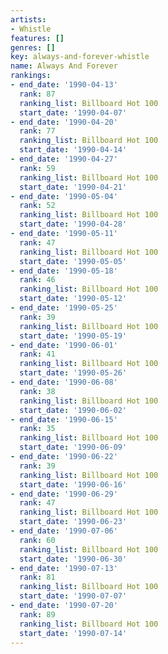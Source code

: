 ```yaml
---
artists:
- Whistle
features: []
genres: []
key: always-and-forever-whistle
name: Always And Forever
rankings:
- end_date: '1990-04-13'
  rank: 87
  ranking_list: Billboard Hot 100
  start_date: '1990-04-07'
- end_date: '1990-04-20'
  rank: 77
  ranking_list: Billboard Hot 100
  start_date: '1990-04-14'
- end_date: '1990-04-27'
  rank: 59
  ranking_list: Billboard Hot 100
  start_date: '1990-04-21'
- end_date: '1990-05-04'
  rank: 52
  ranking_list: Billboard Hot 100
  start_date: '1990-04-28'
- end_date: '1990-05-11'
  rank: 47
  ranking_list: Billboard Hot 100
  start_date: '1990-05-05'
- end_date: '1990-05-18'
  rank: 46
  ranking_list: Billboard Hot 100
  start_date: '1990-05-12'
- end_date: '1990-05-25'
  rank: 39
  ranking_list: Billboard Hot 100
  start_date: '1990-05-19'
- end_date: '1990-06-01'
  rank: 41
  ranking_list: Billboard Hot 100
  start_date: '1990-05-26'
- end_date: '1990-06-08'
  rank: 38
  ranking_list: Billboard Hot 100
  start_date: '1990-06-02'
- end_date: '1990-06-15'
  rank: 35
  ranking_list: Billboard Hot 100
  start_date: '1990-06-09'
- end_date: '1990-06-22'
  rank: 39
  ranking_list: Billboard Hot 100
  start_date: '1990-06-16'
- end_date: '1990-06-29'
  rank: 47
  ranking_list: Billboard Hot 100
  start_date: '1990-06-23'
- end_date: '1990-07-06'
  rank: 60
  ranking_list: Billboard Hot 100
  start_date: '1990-06-30'
- end_date: '1990-07-13'
  rank: 81
  ranking_list: Billboard Hot 100
  start_date: '1990-07-07'
- end_date: '1990-07-20'
  rank: 89
  ranking_list: Billboard Hot 100
  start_date: '1990-07-14'
---
```


